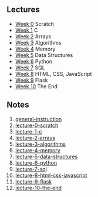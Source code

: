## Lectures

- [Week 0](https://cs50.harvard.edu/x/2025/weeks/0/) Scratch
- [Week 1](https://cs50.harvard.edu/x/2025/weeks/1/) C
- [Week 2](https://cs50.harvard.edu/x/2025/weeks/2/) Arrays
- [Week 3](https://cs50.harvard.edu/x/2025/weeks/3/) Algorithms
- [Week 4](https://cs50.harvard.edu/x/2025/weeks/4/) Memory
- [Week 5](https://cs50.harvard.edu/x/2025/weeks/5/) Data Structures
- [Week 6](https://cs50.harvard.edu/x/2025/weeks/6/) Python
- [Week 7](https://cs50.harvard.edu/x/2025/weeks/7/) SQL
- [Week 8](https://cs50.harvard.edu/x/2025/weeks/8/) HTML, CSS, JavaScript
- [Week 9](https://cs50.harvard.edu/x/2025/weeks/9/) Flask
- [Week 10](https://cs50.harvard.edu/x/2025/weeks/10/) The End

## Notes

1. [general-instruction](general-instruction.md)
2. [lecture-0-scratch](lecture-0-scratch.md)
3. [lecture-1-c](lecture-1-c.md)
4. [lecture-2-arrays](lecture-2-arrays.md)
5. [lecture-3-algorithms](lecture-3-algorithms.md)
6. [lecture-4-memory](lecture-4-memory.md)
7. [lecture-5-data-structures](lecture-5-data-structures.md)
8. [lecture-6-python](lecture-6-python.md)
9. [lecture-7-sql](lecture-7-sql.md)
10. [lecture-8-html-css-javascript](lecture-8-html-css-javascript.md)
11. [lecture-9-flask](lecture-9-flask.md)
12. [lecture-10-the-end](lecture-10-the-end.md)
